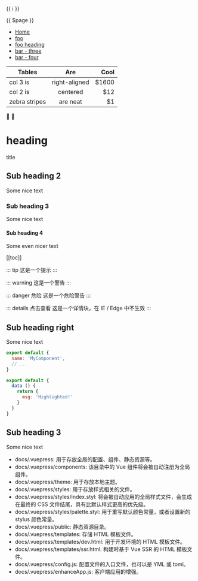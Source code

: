<span v-for="i in 3">{{ i }} </span>

{{ $page }}

* [Home](/) <!-- 跳转到根部的 README.md -->
* [foo](/foo/) <!-- 跳转到 foo 文件夹的 index.html -->
* [foo heading](./foo/#heading) <!-- 跳转到 foo/index.html 的特定标题位置 -->
* [bar - three](./bar/three.md) <!-- 具体文件可以使用 .md 结尾（推荐） -->
* [bar - four](./bar/four.html) <!-- 也可以用 .html -->



| Tables        | Are           | Cool  |
| ------------- |:-------------:| -----:|
| col 3 is      | right-aligned | $1600 |
| col 2 is      | centered      |   $12 |
| zebra stripes | are neat      |    $1 |

:tada: :100:

# heading
title

## Sub heading 2
Some nice text

### Sub heading 3
Some nice text

#### Sub heading 4
Some even nicer text

[[toc]]

::: tip
这是一个提示
:::

::: warning
这是一个警告
:::

::: danger 危险
这是一个危险警告
:::

::: details 点击查看
这是一个详情块，在 IE / Edge 中不生效
:::
## Sub heading right
Some nice text

``` js
export default {
  name: 'MyComponent',
  // ...
}
```

``` js {4}
export default {
  data () {
    return {
      msg: 'Highlighted!'
    }
  }
}
```
## Sub heading 3
Some nice text
* docs/.vuepress: 用于存放全局的配置、组件、静态资源等。
* docs/.vuepress/components: 该目录中的 Vue 组件将会被自动注册为全局组件。
* docs/.vuepress/theme: 用于存放本地主题。
* docs/.vuepress/styles: 用于存放样式相关的文件。
* docs/.vuepress/styles/index.styl: 将会被自动应用的全局样式文件，会生成在最终的 CSS 文件结尾，具有比默认样式更高的优先级。
* docs/.vuepress/styles/palette.styl: 用于重写默认颜色常量，或者设置新的 stylus 颜色常量。
* docs/.vuepress/public: 静态资源目录。
* docs/.vuepress/templates: 存储 HTML 模板文件。
* docs/.vuepress/templates/dev.html: 用于开发环境的 HTML 模板文件。
* docs/.vuepress/templates/ssr.html: 构建时基于 Vue SSR 的 HTML 模板文件。
* docs/.vuepress/config.js: 配置文件的入口文件，也可以是 YML 或 toml。
* docs/.vuepress/enhanceApp.js: 客户端应用的增强。
